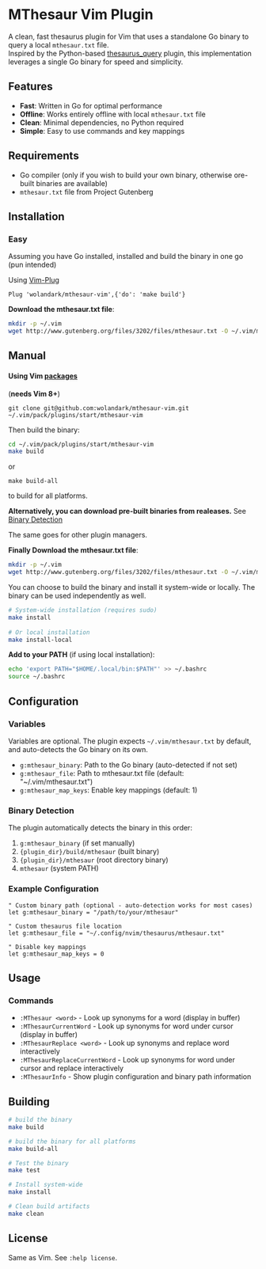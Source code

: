 # MThesaur Vim Plugin

A clean, fast thesaurus plugin for Vim that uses a standalone Go binary to query a local `mthesaur.txt` file. <br> 
Inspired by the Python-based [thesaurus_query](https://github.com/Ron89/thesaurus_query.vim) plugin, this implementation leverages a single Go binary for speed and simplicity.

## Features

- **Fast**: Written in Go for optimal performance
- **Offline**: Works entirely offline with local `mthesaur.txt` file
- **Clean**: Minimal dependencies, no Python required
- **Simple**: Easy to use commands and key mappings

## Requirements

- Go compiler (only if you wish to build your own binary, otherwise ore-built binaries are available)
- `mthesaur.txt` file from Project Gutenberg

## Installation
### Easy

Assuming you have Go installed, installed and build the binary in one go (pun intended)

Using [Vim-Plug](https://github.com/junegunn/vim-plug)
```
Plug 'wolandark/mthesaur-vim',{'do': 'make build'}
```

**Download the mthesaur.txt file**:
```bash
mkdir -p ~/.vim
wget http://www.gutenberg.org/files/3202/files/mthesaur.txt -O ~/.vim/mthesaur.txt
```

## Manual
#### Using Vim [packages](https://vimhelp.org/repeat.txt.html#packages)	

(**needs Vim 8+**)

```
git clone git@github.com:wolandark/mthesaur-vim.git ~/.vim/pack/plugins/start/mthesaur-vim
```

Then build the binary:
```bash
cd ~/.vim/pack/plugins/start/mthesaur-vim
make build
```
or
```
make build-all
```
to build for all platforms.

**Alternatively, you can download pre-built binaries from realeases.**
See [Binary Detection](#binary-detection)

The  same goes for other plugin managers.

**Finally Download the mthesaur.txt file**:
```bash
mkdir -p ~/.vim
wget http://www.gutenberg.org/files/3202/files/mthesaur.txt -O ~/.vim/mthesaur.txt
```

You can choose to build the binary and install it system-wide or locally. The binary can be used independently as well.
```bash
# System-wide installation (requires sudo)
make install
   
# Or local installation
make install-local
```

**Add to your PATH** (if using local installation):
```bash
echo 'export PATH="$HOME/.local/bin:$PATH"' >> ~/.bashrc
source ~/.bashrc
```

## Configuration

### Variables
Variables are optional. The plugin expects `~/.vim/mthesaur.txt` by default, and auto-detects the Go binary on its own.

- `g:mthesaur_binary`: Path to the Go binary (auto-detected if not set)
- `g:mthesaur_file`: Path to mthesaur.txt file (default: "~/.vim/mthesaur.txt")
- `g:mthesaur_map_keys`: Enable key mappings (default: 1)

### Binary Detection

The plugin automatically detects the binary in this order:
1. `g:mthesaur_binary` (if set manually)
2. `{plugin_dir}/build/mthesaur` (built binary)
3. `{plugin_dir}/mthesaur` (root directory binary)
4. `mthesaur` (system PATH)

### Example Configuration

```vim
" Custom binary path (optional - auto-detection works for most cases)
let g:mthesaur_binary = "/path/to/your/mthesaur"

" Custom thesaurus file location
let g:mthesaur_file = "~/.config/nvim/thesaurus/mthesaur.txt"

" Disable key mappings
let g:mthesaur_map_keys = 0
```

## Usage

### Commands

- `:MThesaur <word>` - Look up synonyms for a word (display in buffer)
- `:MThesaurCurrentWord` - Look up synonyms for word under cursor (display in buffer)
- `:MThesaurReplace <word>` - Look up synonyms and replace word interactively
- `:MThesaurReplaceCurrentWord` - Look up synonyms for word under cursor and replace interactively
- `:MThesaurInfo` - Show plugin configuration and binary path information

## Building

```bash
# build the binary
make build

# build the binary for all platforms
make build-all

# Test the binary
make test

# Install system-wide
make install

# Clean build artifacts
make clean
```
## License

Same as Vim. See `:help license`.
